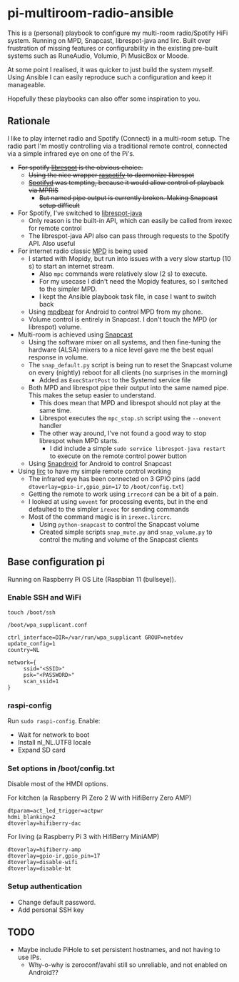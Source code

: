 # pi-multiroom-radio-ansible

This is a (personal) playbook to configure my multi-room radio/Spotify HiFi system. Running on 
MPD, Snapcast, librespot-java and lirc. Built over frustration of missing features or configurability
in the existing pre-built systems such as RuneAudio, Volumio, Pi MusicBox or Moode.

At some point I realised, it was quicker to just build the system myself. Using Ansible I can easily 
reproduce such a configuration and keep it manageable. 

Hopefully these playbooks can also offer some inspiration to you.

## Rationale 

I like to play internet radio and Spotify (Connect) in a multi-room setup. 
The radio part I'm mostly controlling via a traditional remote control, connected via
a simple infrared eye on one of the Pi's.

* ~~For spotify [librespot](https://github.com/librespot-org/librespot) is the obvious choice.~~
  * ~~Using the nice wrapper [raspotify](https://github.com/dtcooper/raspotify) to daemonize librespot~~
  * ~~[Spotifyd](https://github.com/Spotifyd/spotifyd) was tempting, because it would allow control of playback via MPRIS~~
    * ~~But named pipe output is currently broken. Making Snapcast setup difficult~~
* For Spotify, I've switched to [librespot-java](https://github.com/librespot-org/librespot-java)
  * Only reason is the built-in API, which can easily be called from irexec for remote control
  * The librespot-java API also can pass through requests to the Spotify API. Also useful 
* For internet radio classic [MPD](https://www.musicpd.org/) is being used
  * I started with Mopidy, but run into issues with a very slow startup (10 s) to start an internet stream.
    * Also `mpc` commands were relatively slow (2 s) to execute. 
    * For my usecase I didn't need the Mopidy features, so I switched to the simpler MPD.
    * I kept the Ansible playbook task file, in case I want to switch back
  * Using [mpdbear](https://play.google.com/store/apps/details?id=net.clacks.mpdbear&hl=nl&gl=US) for Android to control MPD from my phone.
  * Volume control is entirely in Snapcast. I don't touch the MPD (or librespot) volume.
* Multi-room is achieved using [Snapcast](https://github.com/badaix/snapcast)
  * Using the software mixer on all systems, and then fine-tuning the hardware (ALSA) mixers to a nice level gave me
    the best equal response in volume.
  * The `snap_default.py` script is being run to reset the Snapcast volume on every (nightly) reboot for all clients (no surprises in the morning)
    * Added as `ExecStartPost` to the Systemd service file
  * Both MPD and librespot pipe their output into the same named pipe. This makes the setup easier to understand.
    * This does mean that MPD and librespot should not play at the same time. 
    * Librespot executes the `mpc_stop.sh` script using the `--onevent` handler
    * The other way around, I've not found a good way to stop librespot when MPD starts.
      * I did include a simple `sudo service librespot-java restart` to execute on the remote control power button
  * Using [Snapdroid](https://github.com/badaix/snapdroid) for Android to control Snapcast
* Using [lirc](https://www.lirc.org/) to have my simple remote control working
  * The infrared eye has been connected on 3 GPIO pins (add `dtoverlay=gpio-ir,gpio_pin=17` to `/boot/config.txt`)
  * Getting the remote to work using `irrecord` can be a bit of a pain. 
  * I looked at using `uevent` for processing events, but in the end defaulted to the simpler `irexec` for sending commands
  * Most of the command magic is in `irexec.lircrc`. 
    * Using `python-snapcast` to control the Snapcast volume
    * Created simple scripts `snap_mute.py` and `snap_volume.py` to control the muting and volume of the Snapcast clients

## Base configuration pi

Running on Raspberry Pi OS Lite (Raspbian 11 (bullseye)).  

### Enable SSH and WiFi
```
touch /boot/ssh
```

`/boot/wpa_supplicant.conf`
```
ctrl_interface=DIR=/var/run/wpa_supplicant GROUP=netdev
update_config=1
country=NL

network={
     ssid="<SSID>"
     psk="<PASSWORD>"
     scan_ssid=1
}
```

### raspi-config
Run `sudo raspi-config`. Enable:

* Wait for network to boot
* Install nl_NL.UTF8 locale
* Expand SD card

### Set options in /boot/config.txt
Disable most of the HMDI options.

For kitchen (a Raspberry Pi Zero 2 W with HifiBerry Zero AMP)
```
dtparam=act_led_trigger=actpwr
hdmi_blanking=2
dtoverlay=hifiberry-dac
```

For living (a Raspberry Pi 3 with HifiBerry MiniAMP)
```
dtoverlay=hifiberry-amp
dtoverlay=gpio-ir,gpio_pin=17
dtoverlay=disable-wifi
dtoverlay=disable-bt
```

### Setup authentication

* Change default password. 
* Add personal SSH key


## TODO
* Maybe include PiHole to set persistent hostnames, and not having to use IPs. 
  * Why-o-why is zeroconf/avahi still so unreliable, and not enabled on Android??
  